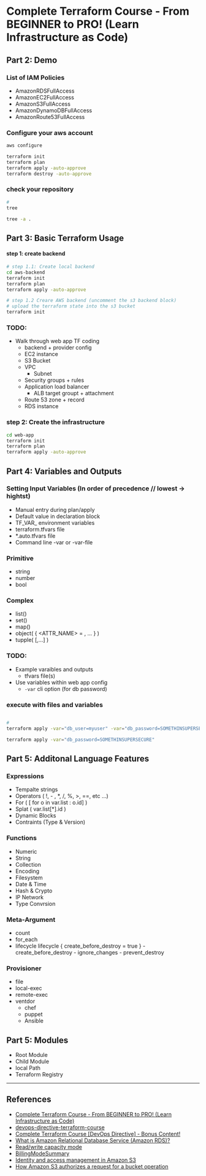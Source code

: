 # Complete Terraform Course - From BEGINNER to PRO! (Learn Infrastructure as Code)


## Part 2: Demo

### List of IAM Policies

- AmazonRDSFullAccess
- AmazonEC2FullAccess
- AmazonS3FullAccess
- AmazonDynamoDBFullAccess
- AmazonRoute53FullAccess

### Configure your aws account
```bash
aws configure

terraform init
terraform plan
terraform apply -auto-approve
terraform destroy -auto-approve
```

### check your repository
```bash
#
tree

tree -a .
```

## Part 3: Basic Terraform Usage


#### step 1: create backend
```bash
# step 1.1: Create local backend
cd aws-backend
terraform init
terraform plan
terraform apply -auto-approve

# step 1.2 Creare AWS backend (uncomment the s3 backend block)
# upload the terraform state into the s3 bucket
terraform init

```

### TODO:
- Walk through web app TF coding
    - backend + provider config
    - EC2 instance
    - S3 Bucket
    - VPC
        - Subnet
    - Security groups + rules
    - Application load balancer
        - ALB target groupt + attachment
    - Route 53 zone + record
    - RDS instance    

### step 2: Create the infrastructure
```bash
cd web-app
terraform init
terraform plan
terraform apply -auto-approve
```


## Part 4: Variables and Outputs

### Setting Input Variables (In order of precedence // lowest -> hightst)

- Manual entry during plan/apply
- Default value in declaration block
- TF_VAR_<name> environment variables
- terraform.tfvars file
- *.auto.tfvars file
- Command line -var or -var-file

### Primitive
- string
- number
- bool

### Complex
- list(<TYPE>)
- set(<TYPE>)
- map(<TYPE>)
- object( { <ATTR_NAME> = <TYPE>, ... } )
- tupple( [<TYPE>,...] )

### TODO:
- Example varaibles and outputs
    - tfvars file(s)
- Use variables within web app config
    - `-var` cli option (for db password)    


### execute with files and variables
```bash

#
terraform apply -var="db_user=myuser" -var="db_password=SOMETHINSUPERSECURE"

terraform apply -var="db_password=SOMETHINSUPERSECURE"

```


## Part 5: Additonal Language Features

### Expressions

- Tempalte strings
- Operators ( !, - , *, /, %, >, ==, etc ...)
- For ( [ for o in var.list : o.id] )
- Splat ( var.list[*].id )
- Dynamic Blocks
- Contraints (Type & Version)

### Functions
- Numeric
- String
- Collection
- Encoding
- Filesystem
- Date & Time
- Hash & Crypto
- IP Network
- Type Convrsion 

### Meta-Argument

- count
- for_each
- lifecycle
        lifecycle {
            create_before_destroy = true
        }
        - create_before_destroy
        - ignore_changes
        - prevent_destroy

### Provisioner
- file
- local-exec
- remote-exec
- ventdor
   - chef
   - puppet
   - Ansible


## Part 5: Modules

- Root Module
- Child Module
- local Path
- Terraform Registry

---

## References
- [Complete Terraform Course - From BEGINNER to PRO! (Learn Infrastructure as Code)](https://www.youtube.com/watch?v=7xngnjfIlK4)
- [devops-directive-terraform-course](https://github.com/sidpalas/devops-directive-terraform-course)
- [Complete Terraform Course [DevOps Directive] - Bonus Content!](https://sidpalas.gumroad.com/l/hieekq)
- [What is Amazon Relational Database Service (Amazon RDS)?](https://docs.aws.amazon.com/AmazonRDS/latest/UserGuide/Welcome.html)
- [Read/write capacity mode](https://docs.aws.amazon.com/amazondynamodb/latest/developerguide/HowItWorks.ReadWriteCapacityMode.html)
- [BillingModeSummary](https://docs.aws.amazon.com/amazondynamodb/latest/APIReference/API_BillingModeSummary.html)
- [Identity and access management in Amazon S3](https://docs.aws.amazon.com/AmazonS3/latest/userguide/s3-access-control.html?icmpid=docs_amazons3_console)
- [How Amazon S3 authorizes a request for a bucket operation](https://docs.aws.amazon.com/AmazonS3/latest/userguide/access-control-auth-workflow-bucket-operation.html)
